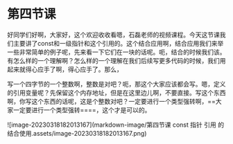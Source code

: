 # 第四节课

好同学们好啊，大家好，这个欢迎收收看嗯，石磊老师的视频课程。今天这节课我们主要讲了const和一级指针和这个引用的。这个结合应用啊，结合应用我们来举一些非常简单的例子呢，先来看一下它们在一块的话呢。呃，结合的时候我们该。有怎么样的一个理解啊？怎么样的一个理解在我们后续写更多代码的时候，我们用起来就得心应手了啊，得心应手了。那么，



写一个四字节的一个整数啊，整数是对吧？呃，那这个大家应该都会写。嗯，定义的引用变量呢？先保留这个内存地址，但是在这里边儿啊，不要直接。写这个东西啊，你写这个东西的话呢，这是个整数对吧？一定要进行一个类型强转啊，==大家一定要进行一个类型强转====，这个才是可以的。

![image-20230318182013167](markdown-image/第四节课 const 指针 引用 的结合使用.assets/image-20230318182013167.png)
